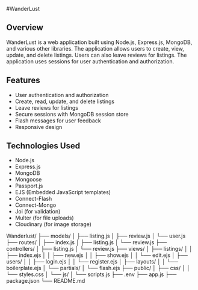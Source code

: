 #WanderLust

## Overview

WanderLust is a web application built using Node.js, Express.js, MongoDB, and various other libraries. The application allows users to create, view, update, and delete listings. Users can also leave reviews for listings. The application uses sessions for user authentication and authorization.

## Features

- User authentication and authorization
- Create, read, update, and delete listings
- Leave reviews for listings
- Secure sessions with MongoDB session store
- Flash messages for user feedback
- Responsive design

## Technologies Used

- Node.js
- Express.js
- MongoDB
- Mongoose
- Passport.js
- EJS (Embedded JavaScript templates)
- Connect-Flash
- Connect-Mongo
- Joi (for validation)
- Multer (for file uploads)
- Cloudinary (for image storage)

Wanderlust/
├── models/
│   ├── listing.js
│   ├── review.js
│   └── user.js
├── routes/
│   ├── index.js
│   ├── listing.js
│   └── review.js
├── controllers/
│   ├── listing.js
│   └── review.js
├── views/
│   ├── listings/
│   │   ├── index.ejs
│   │   ├── new.ejs
│   │   ├── show.ejs
│   │   └── edit.ejs
│   ├── users/
│   │   ├── login.ejs
│   │   └── register.ejs
│   ├── layouts/
│   │   └── boilerplate.ejs
│   └── partials/
│       └── flash.ejs
├── public/
│   ├── css/
│   │   └── styles.css
│   └── js/
│       └── scripts.js
├── .env
├── app.js
├── package.json
└── README.md
